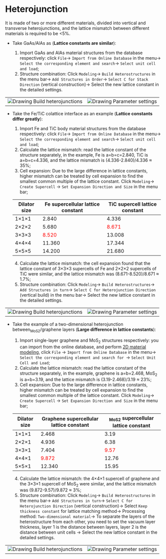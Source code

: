 # Heterojunction

It is made of two or more different materials, divided into vertical and transverse heterojunctions, and the lattice mismatch between different materials is required to be <5%.

- Take GaAs/AlAs as (**Lattice constants are similar**):

  1. Import GaAs and AlAs material structures from the database respectively: click `File`→ `Import from Online Database` in the menu→ `Select the corresponding element and search`→ `Select unit cell and load`;
  2. Structure combination: Click `Modeling`→ `Build Heterostructures` in the menu bar→ `Add Structures in Order`→ `Select C for Stack Direction` (vertical construction)→ Select the new lattice constant in the detailed settings.

<table><tr>
    <td> 
        <center>
            <img src={require('./nested/qstudio_example_hetero1.png').default} alt="Drawing" />
            <font>Build heterojunctions</font>
        </center>
    </td>
    <td> 
        <center>
            <img src={require('./nested/qstudio_example_hetero2.png').default} alt="Drawing" />
            <font>Parameter settings</font>
        </center>
    </td>
</tr></table>

- Take the Fe/TiC colattice interface as an example (**Lattice constants differ greatly**):

  1. Import Fe and TiC body material structures from the database respectively: click `File`→ `Import from Online Database` in the menu→ `Select the corresponding element and search`→ `Select unit cell and load`;
  2. Calculate the lattice mismatch: read the lattice constant of the structure separately, in the example, Fe is a=b=c=2.840, TiC is a=b=c=4.336, and the lattice mismatch is (4.336-2.840)/4.336 ≈ 35%;
  3. Cell expansion: Due to the large difference in lattice constants, higher mismatch can be treated by cell expansion to find the smallest common multiple of the lattice constant. Click `Modeling`→ `Create Supercell` → `Set Expansion Direction and Size` in the menu bar;

  | Dilator size | Fe supercellular lattice constant                | TiC supercell lattice constant               |
  | -------- | ------------------------------ | ------------------------------ |
  | 1×1×1    | 2.840                          | 4.336                          |
  | 2×2×2    | 5.680                          | <font color='red'>8.671</font> |
  | 3×3×3    | <font color='red'>8.520</font> | 13.008                         |
  | 4×4×4    | 11.360                         | 17.344                         |
  | 5×5×5    | 14.200                         | 21.680                         |

  4. Calculate the lattice mismatch: the cell expansion found that the lattice constant of 3×3×3 supercells of Fe and 2×2×2 supercells of TiC were similar, and the lattice mismatch was (8.671-8.520)/8.671 ≈ 1.7%;
  5. Structure combination: Click `Modeling`→ `Build Heterostructures`→ `Add Structures in turn`→ `Select C for Heterojunction Direction` (vertical build) in the menu bar→ Select the new lattice constant in the detailed settings.

<table><tr>
    <td> 
        <center>
            <img src={require('./nested/qstudio_example_hetero3.png').default} alt="Drawing" />
            <font>Build heterojunctions</font>
        </center>
    </td>
    <td> 
        <center>
            <img src={require('./nested/qstudio_example_hetero4.png').default} alt="Drawing" />
            <font>Parameter settings</font>
        </center>
    </td>
</tr></table>

- Take the example of a two-dimensional heterojunction between<sub>MoS2</sub>/graphene layers (**Large difference in lattice constants**):

  1. Import single-layer graphene and MoS<sub>2</sub> structures respectively: you can import from the online database, and perform [2D material modeling](./qstudio_example_2d.md), click `File` → `Import from Online Database` in the menu→ `Select the corresponding element and search for `→ `Select Unit Cell and Load`;
  2. Calculate the lattice mismatch: read the lattice constant of the structure separately, in the example, graphene is a=b=2.468, MoS<sub>2</sub> is a=b=3.19, and the lattice mismatch is (3.19-2.468)/3.19 ≈ 23%;
  3. Cell expansion: Due to the large difference in lattice constants, higher mismatch can be treated by cell expansion to find the smallest common multiple of the lattice constant. Click `Modeling`→ `Create Supercell` → `Set Expansion Direction and Size` in the menu bar;

  | Dilator size | Graphene supercellular lattice constant             | <sub>MoS2</sub> supercellular lattice constant   |
  | -------- | ------------------------------ | ----------------------------- |
  | 1×1×1    | 2.468                          | 3.19                          |
  | 2×2×1    | 4.936                          | 6.38                          |
  | 3×3×1    | 7.404                          | <font color='red'>9.57</font> |
  | 4×4×1    | <font color='red'>9.872</font> | 12.76                         |
  | 5×5×1    | 12.340                         | 15.95                         |

  4. Calculate the lattice mismatch: the 4×4×1 supercell of graphene and the 3×3×1 supercell of MoS<sub>2</sub> were similar, and the lattice mismatch was (9.872-9.57)/9.872 ≈ 3%;
  5. Structure combination: Click `Modeling`→ `Build Heterostructures` in the menu bar→ `Add Structures in turn`→ `Select C for Heterojunction Direction` (vertical construction)→ Select `Keep thickness constant` for lattice matching method→ Processing method: `Two-dimensional material`→ To separate the layers of the heterostructure from each other, you need to set the vacuum layer thickness, layer 1 is the distance between layers, layer 2 is the distance between unit cells → Select the new lattice constant in the detailed settings.

<table><tr>
    <td> 
        <center>
            <img src={require('./nested/qstudio_example_hetero5.png').default} alt="Drawing" />
            <font>Build heterojunctions</font>
        </center>
    </td>
    <td> 
        <center>
            <img src={require('./nested/qstudio_example_hetero6.png').default} alt="Drawing" />
            <font>Parameter settings</font>
        </center>
    </td>
</tr></table>

